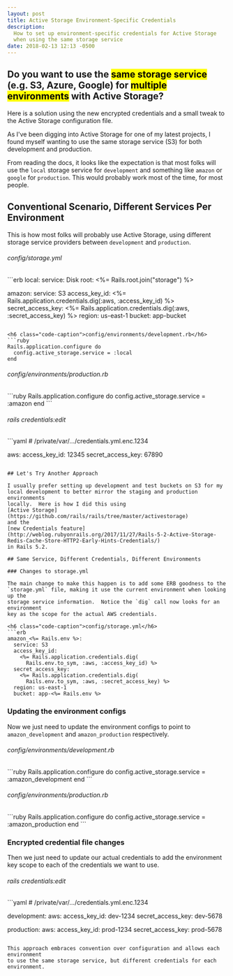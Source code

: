 ```yaml
---
layout: post
title: Active Storage Environment-Specific Credentials
description:
  How to set up environment-specific credentials for Active Storage
  when using the same storage service
date: 2018-02-13 12:13 -0500
---
```


## Do you want to use the <mark>same storage service</mark> (e.g. S3, Azure, Google) for <mark>multiple environments</mark> with Active Storage?

Here is a solution using the new encrypted credentials and a small tweak to the
Active Storage configuration file.

<!--more-->

As I've been digging into Active Storage for one of my latest projects, I found
myself wanting to use the same storage service (S3) for both development and
production.

From reading the docs, it looks like the expectation is that most folks will use
the `local` storage service for `development` and something like `amazon` or
`google` for `production`.  This would probably work most of the time, for most
people.

## Conventional Scenario, Different Services Per Environment

This is how most folks will probably use Active Storage, using different storage
service providers between `development` and `production`.

<h6 class="code-caption">config/storage.yml</h6>
```erb
local:
  service: Disk
  root: <%= Rails.root.join("storage") %>

amazon:
  service: S3
  access_key_id:
    <%= Rails.application.credentials.dig(:aws, :access_key_id) %>
  secret_access_key:
    <%= Rails.application.credentials.dig(:aws, :secret_access_key) %>
  region: us-east-1
  bucket: app-bucket
```

<h6 class="code-caption">config/environments/development.rb</h6>
```ruby
Rails.application.configure do
  config.active_storage.service = :local
end
```

<h6 class="code-caption">config/environments/production.rb</h6>
```ruby
Rails.application.configure do
  config.active_storage.service = :amazon
end
```

<h6 class="code-caption">rails credentials:edit</h6>
```yaml
# /private/var/.../credentials.yml.enc.1234

aws:
  access_key_id: 12345
  secret_access_key: 67890
```

## Let's Try Another Approach

I usually prefer setting up development and test buckets on S3 for my
local development to better mirror the staging and production environments
locally.  Here is how I did this using
[Active Storage](https://github.com/rails/rails/tree/master/activestorage)
and the 
[new Credentials feature](http://weblog.rubyonrails.org/2017/11/27/Rails-5-2-Active-Storage-Redis-Cache-Store-HTTP2-Early-Hints-Credentials/)
in Rails 5.2.

## Same Service, Different Credentials, Different Environments

### Changes to storage.yml

The main change to make this happen is to add some ERB goodness to the
`storage.yml` file, making it use the current environment when looking up the
storage service information.  Notice the `dig` call now looks for an environment
key as the scope for the actual AWS credentials.

<h6 class="code-caption">config/storage.yml</h6>
```erb
amazon_<%= Rails.env %>:
  service: S3
  access_key_id:
    <%= Rails.application.credentials.dig(
      Rails.env.to_sym, :aws, :access_key_id) %>
  secret_access_key:
    <%= Rails.application.credentials.dig(
      Rails.env.to_sym, :aws, :secret_access_key) %>
  region: us-east-1
  bucket: app-<%= Rails.env %>
```

### Updating the environment configs

Now we just need to update the environment configs to point to
`amazon_development` and `amazon_production` respectively.

<h6 class="code-caption">config/environments/development.rb</h6>
```ruby
Rails.application.configure do
  config.active_storage.service = :amazon_development
end
```

<h6 class="code-caption">config/environments/production.rb</h6>
```ruby
Rails.application.configure do
  config.active_storage.service = :amazon_production
end
```

### Encrypted credential file changes

Then we just need to update our actual credentials to add the environment key
scope to each of the credentials we want to use.

<h6 class="code-caption">rails credentials:edit</h6>
```yaml
# /private/var/.../credentials.yml.enc.1234

development:
  aws:
    access_key_id: dev-1234
    secret_access_key: dev-5678

production:
  aws:
    access_key_id: prod-1234
    secret_access_key: prod-5678
```

This approach embraces convention over configuration and allows each environment
to use the same storage service, but different credentials for each environment.
